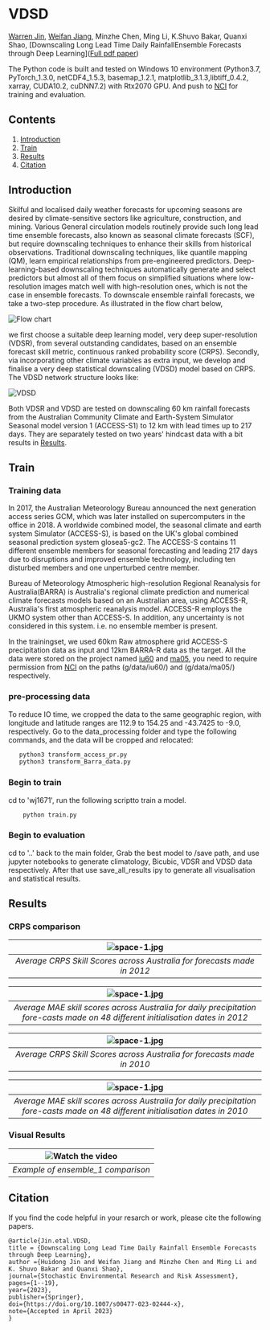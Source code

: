 # VDSD


[Warren Jin](https://people.csiro.au/J/W/Warren-Jin), [Weifan Jiang](https://www.linkedin.com/in/jeffery-jiang-3b966615a/), Minzhe Chen, Ming Li, K.Shuvo Bakar, Quanxi Shao, [Downscaling Long Lead Time Daily RainfallEnsemble Forecasts through Deep Learning]([Full pdf paper](https://link.springer.com/content/pdf/10.1007/s00477-023-02444-x.pdf?pdf=button))

The Python code is built and tested on Windows 10  environment (Python3.7, PyTorch_1.3.0, netCDF4_1.5.3, basemap_1.2.1, matplotlib_3.1.3,libtiff_0.4.2, xarray, CUDA10.2, cuDNN7.2) with Rtx2070 GPU. And push to [NCI](https://nci.org.au/) for training and evaluation.

## Contents
1. [Introduction](#introduction)
2. [Train](#train)
3. [Results](#results)
4. [Citation](#citation)


## Introduction
Skilful and localised daily weather forecasts for upcoming seasons are desired by climate-sensitive sectors like agriculture, construction, and mining. Various General circulation models routinely provide such long lead time ensemble forecasts, also known as seasonal climate forecasts (SCF), but require downscaling techniques to enhance their skills from historical observations. Traditional downscaling techniques, like quantile mapping (QM), learn empirical relationships from pre-engineered predictors. Deep-learning-based downscaling techniques automatically generate and select predictors but almost all of them focus on simplified situations where low-resolution images match well with high-resolution ones, which is not the case in ensemble forecasts. To downscale ensemble rainfall forecasts, we take a two-step procedure. As illustrated in the flow chart below, 

![Flow chart](/data/img/fig2flowChart4VDSD.jpg)

we first choose a suitable deep learning model, very deep super-resolution (VDSR), from several outstanding candidates, based on an ensemble forecast skill metric, continuous ranked probability score (CRPS). Secondly, via incorporating other climate variables as extra input, we develop and finalise a very deep statistical downscaling (VDSD) model based on CRPS. The VDSD network structure looks like:  

![VDSD](/data/img/fig3VDSDstructure.jpg)

Both VDSR and VDSD are tested on downscaling 60 km rainfall forecasts from the Australian Community Climate and Earth-System Simulator Seasonal model version 1 (ACCESS-S1) to 12 km with lead times up to 217 days. They are separately tested on two years' hindcast data with a bit results in [Results](#results).  

## Train
### Training data 

In 2017, the Australian Meteorology Bureau announced the next generation access series GCM, which was later installed on supercomputers in the office in 2018. A worldwide combined model, the seasonal climate and earth system Simulator (ACCESS-S), is based on the UK's global combined seasonal prediction system glosea5-gc2. The ACCESS-S contains 11 different ensemble members for seasonal forecasting and leading 217 days due to disruptions and improved ensemble technology, including ten disturbed members and one unperturbed centre member. 

Bureau of Meteorology Atmospheric high-resolution Regional Reanalysis for Australia(BARRA) is Australia's regional climate prediction and numerical climate forecasts models based on an Australian area, using ACCESS-R, Australia's first atmospheric reanalysis model. ACCESS-R employs the UKMO system other than ACCESS-S. In addition, any uncertainty is not considered in this system. i.e. no ensemble member is present.

In the trainingset, we used 60km Raw atmosphere grid ACCESS-S precipitation data as input and 12km BARRA-R data as the target.
All the data were stored on the project named [iu60](http://poama.bom.gov.au/) and [ma05](http://www.bom.gov.au/clim_data/rrp/BARRA_sample/), you need to require permission from [NCI](https://nci.org.au/) on the paths (g/data/iu60/) and (g/data/ma05/) respectively.

### pre-processing data
To reduce IO time, we cropped the data to the same geographic region, with longitude and latitude ranges are 112.9 to 154.25 and -43.7425 to -9.0, respectively. Go to the data_processing folder and type the following commands, and the data will be cropped and relocated:

 ```bash
    python3 transform_access_pr.py
    python3 transform_Barra_data.py

 ```

### Begin to train


cd to 'wj1671', run the following scriptto train a model.

```bash
    python train.py 
```

### Begin to evaluation
cd to '..' back to the main folder, Grab the best model to /save path, and use jupyter notebooks to generate climatology, Bicubic, VDSR and VDSD data respectively.
After that use save_all_results ipy to generate all visualisation and statistical results.

## Results
### CRPS comparison
| ![space-1.jpg](/data/img/crps2012_whole_mean.png) | 
|:--:| 
| *Average CRPS Skill Scores across Australia for forecasts made in 2012* |


| ![space-1.jpg](/data/img/mae2012_whole_mean.png) | 
|:--:| 
| *Average MAE skill scores across Australia for daily precipitation fore-casts made on 48 different initialisation dates in 2012* |


| ![space-1.jpg](/data/img/crps2010_whole_mean.png) | 
|:--:| 
| *Average CRPS Skill Scores across Australia for forecasts made in 2010* |


| ![space-1.jpg](/data/img/mae2010_whole_mean.png) | 
|:--:| 
| *Average MAE skill scores across Australia for daily precipitation fore-casts made on 48 different initialisation dates in 2010* |


### Visual Results

| ![Watch the video](/data/img/2012_by_time_serise.gif) | 
|:--:| 
| *Example of ensemble_1 comparison* |


## Citation
If you find the code helpful in your resarch or work, please cite the following papers.
```
@article{Jin.etal.VDSD,
title = {Downscaling Long Lead Time Daily Rainfall Ensemble Forecasts through Deep Learning},
author ={Huidong Jin and Weifan Jiang and Minzhe Chen and Ming Li and K. Shuvo Bakar and Quanxi Shao},
journal={Stochastic Environmental Research and Risk Assessment},
pages={1--19},
year={2023},
publisher={Springer},
doi={https://doi.org/10.1007/s00477-023-02444-x},
note={Accepted in April 2023}
}
```
